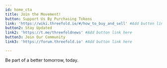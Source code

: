 ```yaml
---
id: home_cta
title: Join the Movement!
button: Support Us By Purchasing Tokens
link: 'https://wiki.threefold.io/#/how_to_buy_and_sell' #Add button link here
button2: Stay Updated
link2: 'https://t.me/threefoldnews' #Add button link here
button3: Join Our Community
link3: 'https://forum.threefold.io' #Add button link here

---
```


Be part of a better tomorrow, today.

<!-- button2: Spread our Message
link: ''
button3: Join our Community
link: '' -->